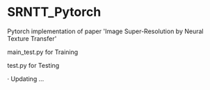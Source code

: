 # SRNTT_Pytorch
Pytorch implementation of  paper 'Image Super-Resolution by Neural Texture Transfer' 

main_test.py for Training

test.py for Testing

· Updating ...
